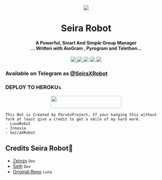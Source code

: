 

<p align="center">
  <img src="https://telegra.ph/file/f98a9ac0246a600e89f16.jpg">
<h1 align="center"><b> Seira Robot </b></h1>
</p>
<h4 align="center">A Powerful, Smart And Simple Group Manager <br> ... Written with AioGram , Pyrogram and Telethon...</h4>
<p align='center'>
  <a href="https://www.python.org/" alt="made-with-python"> <img src="https://img.shields.io/badge/Made%20with-Python-1f425f.svg?style=flat-square&logo=python&color=blue" /> </a>
  <a href="https://github.com/Dorimuhai/SeiraXRobot/graphs/commit-activity" alt="Maintenance"> <img src="https://img.shields.io/badge/Maintained%3F-yes-green.svg?style=flat-square" /> </a>
  <a href="https://t.me/ParvezXProject"><img src="https://img.shields.io/badge/Join-Seira%20Updates-red.svg?logo=Telegram"></a>
  <a href="https://t.me/seirasupport"><img src="https://img.shields.io/badge/Join-Seira%20Support-blue.svg?logo=telegram"></a>
  <a href="https://t.me/xyzparvez"><img src="https://img.shields.io/badge/Developer-Seira%20Robot-blue.svg?logo=telegram"></a>


### Available on Telegram as [@SeiraXRobot](https://t.me/SeiraXRobot)

### DEPLOY TO HEROKU⤵️
<p align="center"><a href="https://heroku.com/deploy?template=https://github.com/Dorimuhai/SeiraXRobot"> <img src="https://img.shields.io/badge/Deploy%20To%20Heroku-black?style=for-the-badge&logo=heroku" width="220" height="38.45"/></a></p>

```
This Bot is Created by ParvezProject, If your kanging this without fork at least give a credit to get a smile of my hard work. 
- LunaRobot
- Innexia
- SeiraXRobot
```

## Credits Seira Robot💫

- [Zeinzo](https://github/zeinzo) ``Dev``
- [Seth](https://github.com/Dorimuhaj) ``Dev``
- [Original Repo](https://github.com/Zeinzo/LunaRobotV2) ``Luna``
